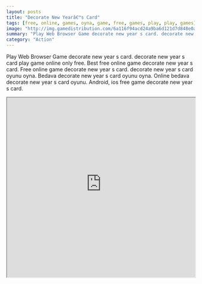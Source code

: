 ```yaml
---
layout: posts
title: "Decorate New Yearâ€™s Card"
tags: [free, online, games, oyna, game, free, games, play, play, games]
image: "http://img.gamedistribution.com/6a116f94acd24a9ba6d121d7d848e0a0.jpg"
summary: "Play Web Browser Game decorate new year s card. decorate new year s card play game online only free. Best free online game decorate new year s card. Free online game decorate new year s card. decorate new year s card oyunu oyna. Bedava decorate new year s card oyunu oyna. Online bedava decorate new year s card oyunu. Android, ios free game decorate new year s card."
category: "Action"
---
```


Play Web Browser Game decorate new year s card. decorate new year s card play game online only free. Best free online game decorate new year s card. Free online game decorate new year s card. decorate new year s card oyunu oyna. Bedava decorate new year s card oyunu oyna. Online bedava decorate new year s card oyunu. Android, ios free game decorate new year s card.

<iframe width="100%" height="480px;" src="http://flash.gamedistribution.com?game=6a116f94acd24a9ba6d121d7d848e0a0"></iframe>